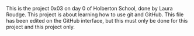 This is the project 0x03 on day 0 of Holberton School,
done by Laura Roudge.
This project is about learning how to use git and GitHub.
This file has been edited on the GitHub interface, but this must only be done for this project and this project only.
